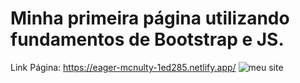 <h1>Minha primeira página utilizando fundamentos de Bootstrap e JS.</h1>

Link Página: https://eager-mcnulty-1ed285.netlify.app/
![meu site](https://user-images.githubusercontent.com/88987234/139145148-991eea8a-1055-4e49-86ac-749cfa1bcca5.png)

